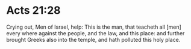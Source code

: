 # Acts 21:28

Crying out, Men of Israel, help: This is the man, that teacheth all [men] every where against the people, and the law, and this place: and further brought Greeks also into the temple, and hath polluted this holy place.